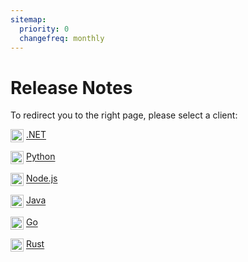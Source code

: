 ```yaml
---
sitemap:
  priority: 0
  changefreq: monthly
---
```


# Release Notes

To redirect you to the right page, please select a client:

<img src="https://skillicons.dev/icons?i=dotnet" alt=".NET" style="height: 1.5em; vertical-align: middle;" /> [.NET](/clients/dotnet/release-notes.md)

<img src="https://skillicons.dev/icons?i=python" alt="Python" style="height: 1.5em; vertical-align: middle;" /> [Python](/clients/python/release-notes.md)

<img src="https://skillicons.dev/icons?i=nodejs" alt="Node.js" style="height: 1.5em; vertical-align: middle;" /> [Node.js](/clients/nodejs/release-notes.md)

<img src="https://skillicons.dev/icons?i=java" alt="Java" style="height: 1.5em; vertical-align: middle;" /> [Java](/clients/java/release-notes.md)

<img src="https://skillicons.dev/icons?i=go" alt="Go" style="height: 1.5em; vertical-align: middle;" /> [Go](/clients/go/release-notes.md)

<img src="https://skillicons.dev/icons?i=rust" alt="Rust" style="height: 1.5em; vertical-align: middle;" /> [Rust](/clients/rust/release-notes.md)